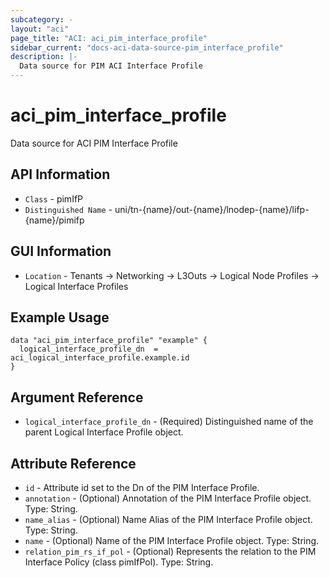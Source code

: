 ```yaml
---
subcategory: -
layout: "aci"
page_title: "ACI: aci_pim_interface_profile"
sidebar_current: "docs-aci-data-source-pim_interface_profile"
description: |-
  Data source for PIM ACI Interface Profile
---
```


# aci_pim_interface_profile #

Data source for ACI PIM Interface Profile


## API Information ##

* `Class` - pimIfP
* `Distinguished Name` - uni/tn-{name}/out-{name}/lnodep-{name}/lifp-{name}/pimifp

## GUI Information ##

* `Location` - Tenants -> Networking -> L3Outs -> Logical Node Profiles -> Logical Interface Profiles

## Example Usage ##

```hcl
data "aci_pim_interface_profile" "example" {
  logical_interface_profile_dn  = aci_logical_interface_profile.example.id
}
```

## Argument Reference ##

* `logical_interface_profile_dn` - (Required) Distinguished name of the parent Logical Interface Profile object.

## Attribute Reference ##
* `id` - Attribute id set to the Dn of the PIM Interface Profile.
* `annotation` - (Optional) Annotation of the PIM Interface Profile object. Type: String.
* `name_alias` - (Optional) Name Alias of the PIM Interface Profile object. Type: String.
* `name` - (Optional) Name of the PIM Interface Profile object. Type: String.
* `relation_pim_rs_if_pol` - (Optional) Represents the relation to the PIM Interface Policy (class pimIfPol). Type: String.
